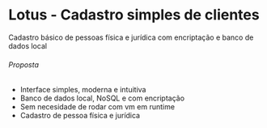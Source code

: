 # Lotus - Cadastro simples de clientes
Cadastro básico de pessoas física e jurídica com encriptação e banco de dados local

###### Proposta
- Interface simples, moderna e intuitiva
- Banco de dados local, NoSQL e com encriptação
- Sem necesidade de rodar com vm em runtime
- Cadastro de pessoa física e jurídica